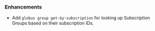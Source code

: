 ### Enhancements

* Add `globus group get-by-subscription` for looking up Subscription Groups
  based on their subscription IDs.
